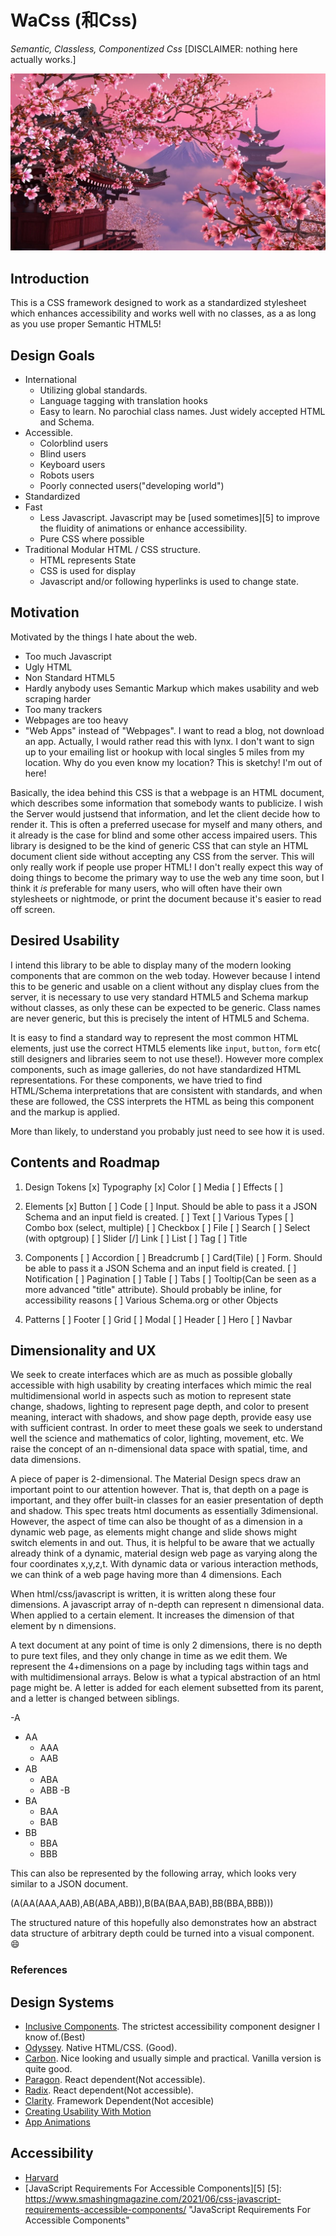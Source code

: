 # WaCss (和Css)
*Semantic, Classless, Componentized Css*
[DISCLAIMER: nothing here actually works.]

![Sakura - Cherry Blossom](/sakura.jpg)

## Introduction

This is a CSS framework designed to work as a standardized stylesheet which enhances accessibility and works well with no classes, as a  as long as you use proper Semantic HTML5! 

## Design Goals

- International
  - Utilizing global standards.
  - Language tagging with translation hooks
  - Easy to learn. No parochial class names. Just widely accepted HTML and Schema.
- Accessible.
  - Colorblind users
  - Blind users
  - Keyboard users
  - Robots users
  - Poorly connected users("developing world")
- Standardized
- Fast
  - Less Javascript. Javascript may be [used sometimes][5] to improve the fluidity of animations or enhance accessibility.
  - Pure CSS where possible
- Traditional Modular HTML / CSS structure.
  - HTML represents State
  - CSS is used for display
  - Javascript and/or following hyperlinks is used to change state.

## Motivation

Motivated by the things I hate about the web.

- Too much Javascript
- Ugly HTML
- Non Standard HTML5
- Hardly anybody uses Semantic Markup which makes usability and web scraping harder
- Too many trackers
- Webpages are too heavy
- "Web Apps" instead of "Webpages". I want to read a blog, not download an app. Actually, I would rather read this with lynx. I don't want to sign up to your emailing list or hookup with local singles 5 miles from my location. Why do you even know my location? This is sketchy! I'm out of here!

Basically, the idea behind this CSS is that a webpage is an HTML document, which describes some information that somebody wants to publicize. I wish the Server would justsend that information, and let the client decide how to render it. This is often a preferred usecase for myself and many others, and it already is the case for blind and some other access impaired users. This library is designed to be the kind of generic CSS that can style an HTML document client side without accepting any CSS from the server. This will only really work if people use proper HTML! I don't really expect this way of doing things to become the primary way to use the web any time soon, but I think it *is* preferable for many users, who will often have their own stylesheets or nightmode, or print the document because it's easier to read off screen.

## Desired Usability

I intend this library to be able to display many of the modern looking components that are common on the web today. However because I intend this to be generic and usable on a client without any display clues from the server, it is necessary to use very standard HTML5 and Schema markup without classes, as only these can be expected to be generic. Class names are never generic, but this is precisely the intent of HTML5 and Schema.

It is easy to find a standard way to represent the most common HTML elements, just use the correct HTML5 elements like `input`, `button`, `form` etc( still designers and libraries seem to not use these!). However more complex components, such as image galleries, do not have standardized HTML representations. For these components, we have tried to find HTML/Schema interpretations that are consistent with standards, and when these are followed, the CSS interprets the HTML as being this component and the markup is applied. 

More than likely, to understand you probably just need to see how it is used.


## Contents and Roadmap

1. Design Tokens
  [x] Typography
  [x] Color
  [ ] Media
  [ ] Effects
  [ ]

2. Elements
  [x] Button
  [ ] Code
  [ ] Input. Should be able to pass it a JSON Schema and an input field is created.
    [ ] Text
    [ ] Various Types
    [ ] Combo box (select, multiple)
    [ ] Checkbox
    [ ] File
    [ ] Search
    [ ] Select (with optgroup)
    [ ] Slider
  [/] Link
  [ ] List
  [ ] Tag
  [ ] Title

3. Components
  [ ] Accordion
  [ ] Breadcrumb
  [ ] Card(Tile)
  [ ] Form. Should be able to pass it a JSON Schema and an input field is created.
  [ ] Notification
  [ ] Pagination
  [ ] Table
  [ ] Tabs
  [ ] Tooltip(Can be seen as a more advanced "title" attribute). Should probably be inline, for accessibility reasons
  [ ] Various Schema.org or other Objects

4. Patterns
  [ ] Footer
  [ ] Grid
  [ ] Modal
  [ ] Header
  [ ] Hero
  [ ] Navbar


## Dimensionality and UX

We seek to create interfaces which are as much as possible globally accessible with high usability by creating interfaces which mimic the real multidimensional world in aspects such as motion to represent state change, shadows, lighting to represent page depth, and color to present meaning, interact with shadows, and show page depth, provide easy use with sufficient contrast. In order to meet these goals we seek to understand well the science and mathematics of color, lighting, movement, etc. We raise the concept of an n-dimensional data space with spatial, time, and data dimensions.

A piece of paper is 2-dimensional. The Material Design specs draw an important point to our attention however. That is, that depth on a page is important, and they offer built-in classes for an easier presentation of depth and shadow. This spec treats html documents as essentially 3dimensional. However, the aspect of time can also be thought of as a dimension in a dynamic web page, as elements might change and slide shows might switch elements in and out. Thus, it is helpful to be aware that we actually already think of a dynamic, material design web page as varying along the four coordinates x,y,z,t. With dynamic data or various interaction methods, we can think of a web page having more than 4 dimensions. Each 

When html/css/javascript is written, it is written along these four dimensions. A javascript array of n-depth can represent n dimensional data. When applied to a certain element. It increases the dimension of that element by n dimensions.

A text document at any point of time is only 2 dimensions, there is no depth to pure text files, and they only change in time as we edit them. We represent the 4+dimensions on a page by including tags within tags and with multidimensional arrays. 
Below is what a typical abstraction of an html page might be. A letter is added for each element subsetted from its parent, and a letter is changed between siblings. 

-A
  - AA
    - AAA
    - AAB
  - AB
    - ABA
    - ABB
-B
  - BA
    - BAA
    - BAB
  - BB
    - BBA
    - BBB

This can also be represented by the following array, which looks very similar to a JSON document.

(A(AA(AAA,AAB),AB(ABA,ABB)),B(BA(BAA,BAB),BB(BBA,BBB)))

The structured nature of this hopefully also demonstrates how an abstract data structure of arbitrary depth could be turned into a visual component. :smile:

### References

## Design Systems
- [Inclusive Components](https://inclusive-components.design/). The strictest accessibility component designer I know of.(Best)
- [Odyssey](https://odyssey.okta.design/). Native HTML/CSS. (Good).
- [Carbon](https://www.carbondesignsystem.com/components/). Nice looking and usually simple and practical. Vanilla version is quite good.
- [Paragon](https://openedx.github.io/paragon/components/). React dependent(Not accessible). 
- [Radix](https://www.radix-ui.com/docs/primitives/components). React dependent(Not accessible).
- [Clarity](https://clarity.design/). Framework Dependent(Not accesible)
- [Creating Usability With Motion](https://medium.com/ux-in-motion/creating-usability-with-motion-the-ux-in-motion-manifesto-a87a4584ddc)
- [App Animations](www.appanimations.com)

## Accessibility
- [Harvard](https://accessibility.huit.harvard.edu/)
- [JavaScript Requirements For Accessible Components][5]
[5]: https://www.smashingmagazine.com/2021/06/css-javascript-requirements-accessible-components/ "JavaScript Requirements For Accessible Components"
